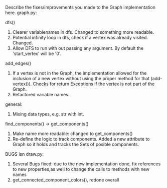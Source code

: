 Describe the fixes/improvements you made to the Graph implementation here.
graph.py:

dfs()

1.  Clearer variablenames in dfs. Changed to something more readable.
2.  Potential infinity loop in dfs,  check if a vertex was already visited. Changed.
3.  Allow DFS to run with out passing any argument. By default the 'start_vertex' will be '0'.

add_edges()

1.  If a vertex is not in the Graph, the implementation allowed for the inclusion of a new vertex without using the proper method for that (add-vertex()).
Checks for return Exceptions if the vertex is not part of the Graph.
2.  Refactored variable names.

general:

1.  Mixing data types, e.g. str with int.

find_components() -> get_components()

1.  Make name more readable: changed to get_components()
2.  Re-define the logic to track components. Added a new attribute to Graph so it holds and tracks the Sets of posible components.

BUGS isn draw.py:

1.  Several Bugs fixed: due to the new implementation done, fix references to new properties,as well to change the calls to methods with new names
2. get_connected_component_colors(), redone overall
    